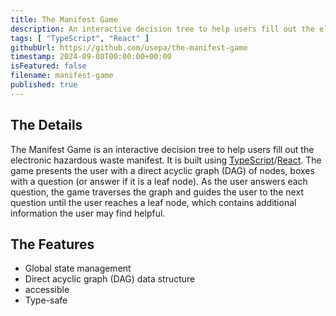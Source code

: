 ```yaml
---
title: The Manifest Game
description: An interactive decision tree to help users fill out the electronic hazardous waste manifest.
tags: [ "TypeScript", "React" ]
githubUrl: https://github.com/usepa/the-manifest-game
timestamp: 2024-09-08T00:00:00+00:00
isFeatured: false
filename: manifest-game
published: true
---
```


## The Details

The Manifest Game is an interactive decision tree to help users fill out the electronic hazardous
waste manifest.
It is built using [TypeScript](https://www.typescriptlang.org/)/[React](https://react.dev/).
The game presents the user with a direct acyclic graph (DAG) of nodes,
boxes with a question (or answer if it is a leaf node).
As the user answers each question, the game traverses the graph and guides the user to the next
question until the user reaches a leaf node, which contains additional information the user may find
helpful.

## The Features

- Global state management
- Direct acyclic graph (DAG) data structure
- accessible
- Type-safe
